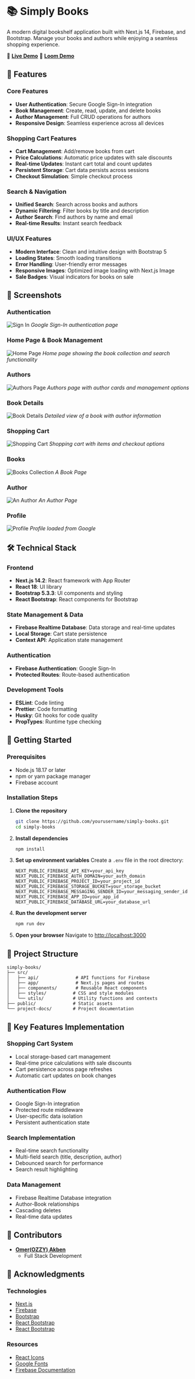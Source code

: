 # 📚 Simply Books

A modern digital bookshelf application built with Next.js 14, Firebase, and Bootstrap. Manage your books and authors while enjoying a seamless shopping experience.

🔗 **[Live Demo](https://bookcase-nss.vercel.app/)**
🔗 **[Loom Demo](https://www.loom.com/share/36477c4a0915474abd0165d14fdb492d?sid=b3b87adb-0e8b-4fca-83fd-effd0da8c42d)**

## 🌟 Features

### Core Features
- **User Authentication**: Secure Google Sign-In integration
- **Book Management**: Create, read, update, and delete books
- **Author Management**: Full CRUD operations for authors
- **Responsive Design**: Seamless experience across all devices

### Shopping Cart Features
- **Cart Management**: Add/remove books from cart
- **Price Calculations**: Automatic price updates with sale discounts
- **Real-time Updates**: Instant cart total and count updates
- **Persistent Storage**: Cart data persists across sessions
- **Checkout Simulation**: Simple checkout process

### Search & Navigation
- **Unified Search**: Search across books and authors
- **Dynamic Filtering**: Filter books by title and description
- **Author Search**: Find authors by name and email
- **Real-time Results**: Instant search feedback

### UI/UX Features
- **Modern Interface**: Clean and intuitive design with Bootstrap 5
- **Loading States**: Smooth loading transitions
- **Error Handling**: User-friendly error messages
- **Responsive Images**: Optimized image loading with Next.js Image
- **Sale Badges**: Visual indicators for books on sale

## 📸 Screenshots

### Authentication
![Sign In](public/images/project/Login.png)
*Google Sign-In authentication page*

### Home Page & Book Management
![Home Page](public\images\project\Home.png)
*Home page showing the book collection and search functionality*

### Authors
![Authors Page](public\images\project\Authors.png)
*Authors page with author cards and management options*

### Book Details
![Book Details](public\images\project\Book.png)
*Detailed view of a book with author information*

### Shopping Cart
![Shopping Cart](public\images\project\Shopping.png)
*Shopping cart with items and checkout options*

### Books
![Books Collection](public\images\project\Books.png)
*A Book Page*

### Author
![An Author](public\images\project\Author.png)
*An Author Page*

### Profile
![Profile](public\images\project\Profile.png)
*Profile loaded from Google*

## 🛠️ Technical Stack

### Frontend
- **Next.js 14.2**: React framework with App Router
- **React 18**: UI library
- **Bootstrap 5.3.3**: UI components and styling
- **React Bootstrap**: React components for Bootstrap

### State Management & Data
- **Firebase Realtime Database**: Data storage and real-time updates
- **Local Storage**: Cart state persistence
- **Context API**: Application state management

### Authentication
- **Firebase Authentication**: Google Sign-In
- **Protected Routes**: Route-based authentication

### Development Tools
- **ESLint**: Code linting
- **Prettier**: Code formatting
- **Husky**: Git hooks for code quality
- **PropTypes**: Runtime type checking

## 🚀 Getting Started

### Prerequisites
- Node.js 18.17 or later
- npm or yarn package manager
- Firebase account

### Installation Steps

1. **Clone the repository**
   ```bash
   git clone https://github.com/yourusername/simply-books.git
   cd simply-books
   ```

2. **Install dependencies**
   ```bash
   npm install
   ```

3. **Set up environment variables**
   Create a `.env` file in the root directory:
   ```env
   NEXT_PUBLIC_FIREBASE_API_KEY=your_api_key
   NEXT_PUBLIC_FIREBASE_AUTH_DOMAIN=your_auth_domain
   NEXT_PUBLIC_FIREBASE_PROJECT_ID=your_project_id
   NEXT_PUBLIC_FIREBASE_STORAGE_BUCKET=your_storage_bucket
   NEXT_PUBLIC_FIREBASE_MESSAGING_SENDER_ID=your_messaging_sender_id
   NEXT_PUBLIC_FIREBASE_APP_ID=your_app_id
   NEXT_PUBLIC_FIREBASE_DATABASE_URL=your_database_url
   ```

4. **Run the development server**
   ```bash
   npm run dev
   ```

5. **Open your browser**
   Navigate to [http://localhost:3000](http://localhost:3000)

## 📁 Project Structure

```
simply-books/
├── src/
│   ├── api/              # API functions for Firebase
│   ├── app/              # Next.js pages and routes
│   ├── components/       # Reusable React components
│   ├── styles/          # CSS and style modules
│   └── utils/           # Utility functions and contexts
├── public/              # Static assets
└── project-docs/        # Project documentation
```

## 🔑 Key Features Implementation

### Shopping Cart System
- Local storage-based cart management
- Real-time price calculations with sale discounts
- Cart persistence across page refreshes
- Automatic cart updates on book changes

### Authentication Flow
- Google Sign-In integration
- Protected route middleware
- User-specific data isolation
- Persistent authentication state

### Search Implementation
- Real-time search functionality
- Multi-field search (title, description, author)
- Debounced search for performance
- Search result highlighting

### Data Management
- Firebase Realtime Database integration
- Author-Book relationships
- Cascading deletes
- Real-time data updates

## 👥 Contributors

- **[Omer(OZZY) Akben](https://github.com/omerakben)**
  - Full Stack Development

## 🙏 Acknowledgments

### Technologies
- [Next.js](https://nextjs.org/)
- [Firebase](https://firebase.google.com/)
- [Bootstrap](https://getbootstrap.com/)
- [React Bootstrap](https://react-bootstrap.netlify.app//)
- [React Bootstrap](https://react-bootstrap.github.io/)

### Resources
- [React Icons](https://react-icons.github.io/react-icons/)
- [Google Fonts](https://fonts.google.com/)
- [Firebase Documentation](https://firebase.google.com/docs)
